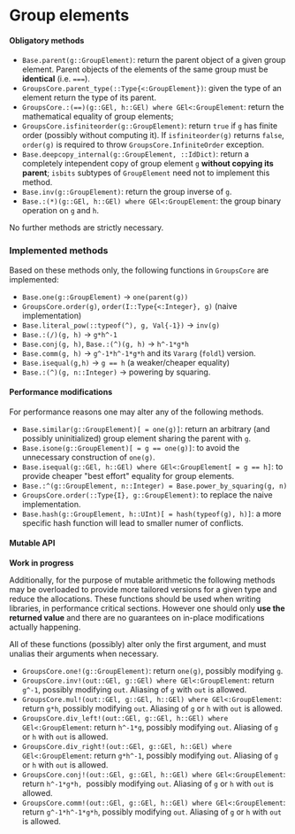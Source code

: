 # Group elements

#### Obligatory methods
 * `Base.parent(g::GroupElement)`: return the parent object of a given group
element. Parent objects of the elements of the same group must be **identical**
(i.e. `===`).
 * `GroupsCore.parent_type(::Type{<:GroupElement})`: given the type of an
element return the type of its parent.
 * `GroupsCore.:(==)(g::GEl, h::GEl) where GEl<:GroupElement`: return the
mathematical equality of group elements;
 * `GroupsCore.isfiniteorder(g::GroupElement)`: return `true` if `g` has finite
order (possibly without computing it). If `isfiniteorder(g)` returns `false`,
`order(g)` is required to throw `GroupsCore.InfiniteOrder` exception.
 * `Base.deepcopy_internal(g::GroupElement, ::IdDict)`: return a completely
intependent copy of group element `g` **without copying its parent**; `isbits`
subtypes of `GroupElement` need not to implement this method.
 * `Base.inv(g::GroupElement)`: return the group inverse of `g`.
 * `Base.:(*)(g::GEl, h::GEl) where GEl<:GroupElement`: the group binary
operation on `g` and `h`.

No further methods are strictly necessary.

### Implemented methods
Based on these methods only, the following functions in `GroupsCore` are
implemented:
 * `Base.one(g::GroupElement)` → `one(parent(g))`
 * `GroupsCore.order(g)`, `order(I::Type{<:Integer}, g)` (naive implementation)
 * `Base.literal_pow(::typeof(^), g, Val{-1})` → `inv(g)`
 * `Base.:(/)(g, h)` → `g*h^-1`
 * `Base.conj(g, h)`, `Base.:(^)(g, h)` → `h^-1*g*h`
 * `Base.comm(g, h)` → `g^-1*h^-1*g*h` and its `Vararg` (`foldl`) version.
 * `Base.isequal(g,h)` → `g == h` (a weaker/cheaper equality)
 * `Base.:(^)(g, n::Integer)` → powering by squaring.

#### Performance modifications
For performance reasons one may alter any of the following methods.

 * `Base.similar(g::GroupElement)[ = one(g)]`: return an arbitrary (and possibly
uninitialized) group element sharing the parent with `g`.
 * `Base.isone(g::GroupElement)[ = g == one(g)]`: to avoid the unnecessary
construction of `one(g)`.
 * `Base.isequal(g::GEl, h::GEl) where GEl<:GroupElement[ = g == h]`: to provide
cheaper "best effort" equality for group elements.
 * `Base.:^(g::GroupElement, n::Integer) = Base.power_by_squaring(g, n)`
 * `GroupsCore.order(::Type{I}, g::GroupElement)`: to replace the naive
implementation.
 * `Base.hash(g::GroupElement, h::UInt)[ = hash(typeof(g), h)]`: a more specific
hash function will lead to smaller numer of conflicts.

#### Mutable API

**Work in progress**

Additionally, for the purpose of mutable arithmetic the following methods may be
overloaded to provide more tailored versions for a given type and reduce the
allocations. These functions should be used when writing libraries, in
performance critical sections. However one should only **use the returned value**
and there are no guarantees on in-place modifications actually happening.

All of these functions (possibly) alter only the first argument, and must unalias
their arguments when necessary.

 * `GroupsCore.one!(g::GroupElement)`: return `one(g)`, possibly modifying `g`.
 * `GroupsCore.inv!(out::GEl, g::GEl) where GEl<:GroupElement`: return `g^-1`,
possibly modifying `out`. Aliasing of `g` with `out` is allowed.
 * `GroupsCore.mul!(out::GEl, g::GEl, h::GEl) where GEl<:GroupElement`: return
`g*h`, possibly modifying `out`. Aliasing of `g` or `h` with `out` is allowed.
 * `GroupsCore.div_left!(out::GEl, g::GEl, h::GEl) where GEl<:GroupElement`:
return `h^-1*g`, possibly modifying `out`. Aliasing of `g` or `h` with `out` is
allowed.
 * `GroupsCore.div_right!(out::GEl, g::GEl, h::GEl) where GEl<:GroupElement`:
return `g*h^-1`, possibly modifying `out`. Aliasing of `g` or `h` with `out` is
allowed.
 * `GroupsCore.conj!(out::GEl, g::GEl, h::GEl) where GEl<:GroupElement`: return
`h^-1*g*h, `possibly modifying `out`. Aliasing of `g` or `h` with `out` is
allowed.
 * `GroupsCore.comm!(out::GEl, g::GEl, h::GEl) where GEl<:GroupElement`: return
`g^-1*h^-1*g*h`, possibly modifying `out`. Aliasing of `g` or `h` with `out` is
allowed.
